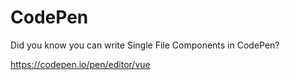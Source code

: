 # CodePen

Did you know you can write Single File Components in CodePen?

https://codepen.io/pen/editor/vue
